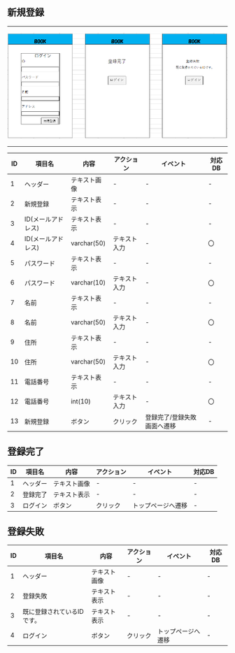 ## 新規登録
*****
<img src="img/sinki.png" width="1000">

*****
|ID|項目名|内容|アクション|イベント|対応DB|
|--|----|---|---------|--------|-----|
|1|ヘッダー|テキスト画像|-|-|-|
|2|新規登録|テキスト表示|-|-|-|
|3|ID(メールアドレス)|テキスト表示|-|-|-|
|4|ID(メールアドレス)|varchar(50)|テキスト入力|-|〇|
|5|パスワード|テキスト表示|-|-|-|
|6|パスワード|varchar(10)|テキスト入力|-|〇|
|7|名前|テキスト表示|-|-|-|
|8|名前|varchar(50)|テキスト入力|-|〇|
|9|住所|テキスト表示|-|-|-|
|10|住所|varchar(50)|テキスト入力|-|〇|
|11|電話番号|テキスト表示|-|-|-|
|12|電話番号|int(10)|テキスト入力|-|〇|
|13|新規登録|ボタン|クリック|登録完了/登録失敗画面へ遷移|-|

## 登録完了
|ID|項目名|内容|アクション|イベント|対応DB|
|--|----|---|---------|--------|-----|
|1|ヘッダー|テキスト画像|-|-|-|
|2|登録完了|テキスト表示|-|-|-|
|3|ログイン|ボタン|クリック|トップページへ遷移|-|

## 登録失敗
|ID|項目名|内容|アクション|イベント|対応DB|
|--|----|---|---------|--------|-----|
|1|ヘッダー|テキスト画像|-|-|-|
|2|登録失敗|テキスト表示|-|-|-|
|3|既に登録されているIDです。|テキスト表示|-|-|-|
|4|ログイン|ボタン|クリック|トップページへ遷移|-|
